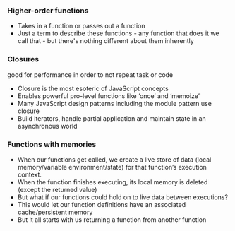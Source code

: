 ### Higher-order functions
- Takes in a function or passes out a function
- Just a term to describe these functions - any function that does it we call that - but
there's nothing different about them inherently

### Closures
good for performance in order to not repeat task or code
- Closure is the most esoteric of JavaScript concepts
- Enables powerful pro-level functions like ‘once’ and ‘memoize’
- Many JavaScript design patterns including the module pattern use closure
- Build iterators, handle partial application and maintain state in an
asynchronous world

### Functions with memories
- When our functions get called, we create a live store of data (local
memory/variable environment/state) for that function’s execution context.
- When the function finishes executing, its local memory is deleted (except the
returned value)
- But what if our functions could hold on to live data between executions?
- This would let our function definitions have an associated cache/persistent
memory
- But it all starts with us returning a function from another function